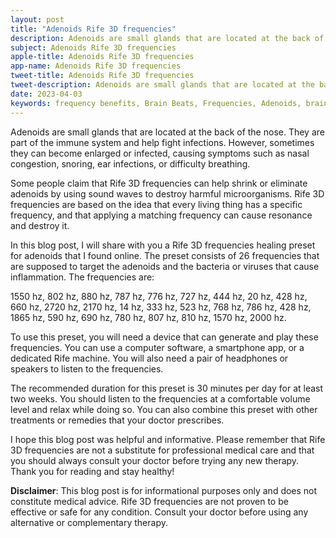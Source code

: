 ```yaml
---
layout: post
title: "Adenoids Rife 3D frequencies"
description: Adenoids are small glands that are located at the back of the nose. They are part of the immune system and help fight infections. However, sometimes they can become enlarged or infected, causing symptoms such as nasal congestion, snoring, ear infections, or difficulty breathing.
subject: Adenoids Rife 3D frequencies
apple-title: Adenoids Rife 3D frequencies
app-name: Adenoids Rife 3D frequencies
tweet-title: Adenoids Rife 3D frequencies
tweet-description: Adenoids are small glands that are located at the back of the nose. They are part of the immune system and help fight infections. However, sometimes they can become enlarged or infected, causing symptoms such as nasal congestion, snoring, ear infections, or difficulty breathing.
date: 2023-04-03
keywords: frequency benefits, Brain Beats, Frequencies, Adenoids, brainwave entrainment, sound therapy, rife frequency
---
```


Adenoids are small glands that are located at the back of the nose. They are part of the immune system and help fight infections. However, sometimes they can become enlarged or infected, causing symptoms such as nasal congestion, snoring, ear infections, or difficulty breathing.

Some people claim that Rife 3D frequencies can help shrink or eliminate adenoids by using sound waves to destroy harmful microorganisms. Rife 3D frequencies are based on the idea that every living thing has a specific frequency, and that applying a matching frequency can cause resonance and destroy it.

In this blog post, I will share with you a Rife 3D frequencies healing preset for adenoids that I found online. The preset consists of 26 frequencies that are supposed to target the adenoids and the bacteria or viruses that cause inflammation. The frequencies are:

1550 hz, 802 hz, 880 hz, 787 hz, 776 hz, 727 hz, 444 hz, 20 hz, 428 hz, 660 hz, 2720 hz, 2170 hz, 14 hz, 333 hz, 523 hz, 768 hz, 786 hz, 428 hz, 1865 hz, 590 hz, 690 hz, 780 hz, 807 hz, 810 hz, 1570 hz, 2000 hz.

To use this preset, you will need a device that can generate and play these frequencies. You can use a computer software, a smartphone app, or a dedicated Rife machine. You will also need a pair of headphones or speakers to listen to the frequencies.

The recommended duration for this preset is 30 minutes per day for at least two weeks. You should listen to the frequencies at a comfortable volume level and relax while doing so. You can also combine this preset with other treatments or remedies that your doctor prescribes.

I hope this blog post was helpful and informative. Please remember that Rife 3D frequencies are not a substitute for professional medical care and that you should always consult your doctor before trying any new therapy. Thank you for reading and stay healthy!

**Disclaimer**: This blog post is for informational purposes only and does not constitute medical advice. Rife 3D frequencies are not proven to be effective or safe for any condition. Consult your doctor before using any alternative or complementary therapy.